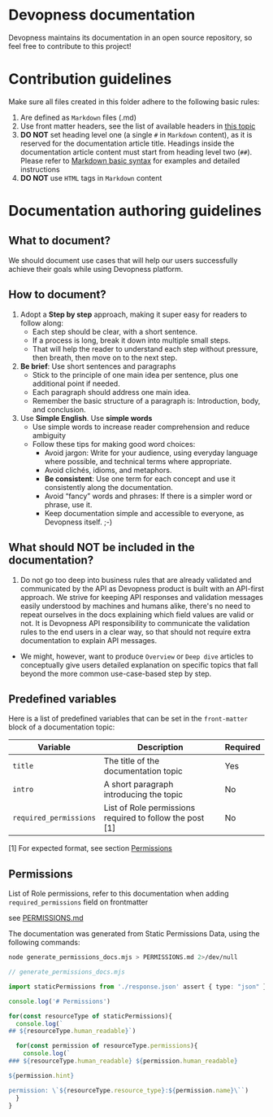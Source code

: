 # Devopness documentation
Devopness maintains its documentation in an open source repository, so feel free to contribute to this project!

# Contribution guidelines
Make sure all files created in this folder adhere to the following basic rules:
1. Are defined as `Markdown` files (.md)
2. Use front matter headers, see the list of available headers in [this topic](#predefined-variables)
3. **DO NOT** set heading level one (a single `#` in `Markdown` content), as it is reserved for the documentation article title. Headings inside the documentation article content must start from heading level two (`##`). Please refer to [Markdown basic syntax](https://www.markdownguide.org/basic-syntax/#headings) for examples and detailed instructions
4. **DO NOT** use `HTML` tags in `Markdown` content

# Documentation authoring guidelines
## What to document?
We should document use cases that will help our users successfully achieve their goals while using Devopness platform.

## How to document?
1. Adopt a **Step by step** approach, making it super easy for readers to follow along:
    - Each step should be clear, with a short sentence.
    - If a process is long, break it down into multiple small steps.
    - That will help the reader to understand each step without pressure, then breath, then move on to the next step.
2. **Be brief**: Use short sentences and paragraphs
    - Stick to the principle of one main idea per sentence, plus one additional point if needed.
    - Each paragraph should address one main idea.
    - Remember the basic structure of a paragraph is: Introduction, body, and conclusion.
3. Use **Simple English**. Use **simple words**
    - Use simple words to increase reader comprehension and reduce ambiguity
    - Follow these tips for making good word choices:
      - Avoid jargon: Write for your audience, using everyday language where possible, and technical terms where appropriate.
      - Avoid clichés, idioms, and metaphors.
      - **Be consistent**: Use one term for each concept and use it consistently along the documentation.
      - Avoid “fancy” words and phrases: If there is a simpler word or phrase, use it.
      - Keep documentation simple and accessible to everyone, as Devopness itself. ;-)

## What should NOT be included in the documentation?
1. Do not go too deep into business rules that are already validated and communicated by the API as Devopness product is built with an API-first approach. We strive for keeping API responses and validation messages easily understood by machines and humans alike, there's no need to repeat ourselves in the docs explaining which field values are valid or not.
It is Devopness API responsibility to communicate the validation rules to the end users in a clear way, so that should not require extra documentation to explain API messages.
* We might, however, want to produce `Overview` or `Deep dive` articles to conceptually give users detailed explanation on specific topics that fall beyond the more common use-case-based step by step.

## Predefined variables
Here is a list of predefined variables that can be set in the `front-matter` block of a documentation topic:

| Variable               | Description                                              | Required       |
|------------------------|----------------------------------------------------------|----------------|
| `title`                | The title of the documentation topic                     | Yes            |
| `intro`                | A short paragraph introducing the topic                  | No             |
| `required_permissions` | List of Role permissions required to follow the post [1] | No             |

[1] For expected format, see section [Permissions](#permissions)

## Permissions

List of Role permissions, refer to this documentation when adding `required_permissions` field on frontmatter

see [PERMISSIONS.md](./PERMISSIONS.md)

The documentation was generated from Static Permissions Data, using the following commands:

```bash
node generate_permissions_docs.mjs > PERMISSIONS.md 2>/dev/null
```

```ts
// generate_permissions_docs.mjs

import staticPermissions from './response.json' assert { type: "json" };

console.log('# Permissions')

for(const resourceType of staticPermissions){
  console.log(`
## ${resourceType.human_readable}`)

  for(const permission of resourceType.permissions){
    console.log(`
### ${resourceType.human_readable} ${permission.human_readable}

${permission.hint}

permission: \`${resourceType.resource_type}:${permission.name}\``)
  }
}
```
